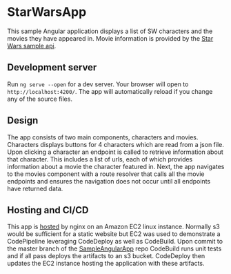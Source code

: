 # StarWarsApp

This sample Angular application displays a list of SW characters and the movies they have appeared in.  Movie information is provided by the [Star Wars sample api](https://swapi.co/).  

## Development server

Run `ng serve --open` for a dev server. Your browser will open to `http://localhost:4200/`. The app will automatically reload if you change any of the source files.

## Design

The app consists of two main components, characters and movies.  Characters displays buttons for 4 characters which are read from a json file.  Upon clicking a character an endpoint is called to retrieve information about that character. This includes a list of urls, each of which provides information about a movie the character featured in.  Next, the app navigates to the movies component with a route resolver that calls all the movie endpoints and ensures the navigation does not occur until all endpoints have returned data.  

## Hosting and CI/CD
This app is [hosted](www.mattssampleapps.com) by nginx on an Amazon EC2 linux instance.  Normally s3 would be sufficient for a static website but EC2 was used to demonstrate a CodePipeline leveraging CodeDeploy as well as CodeBuild.  Upon commit to the master branch of the [SampleAngularApp](https://github.com/MatthewBacalakis/SampleAngularApp) repo CodeBuild runs unit tests and if all pass  deploys the artifacts to an s3 bucket.  CodeDeploy then updates the EC2 instance hosting the application with these artifacts.  





